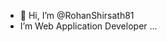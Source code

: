 - 👋 Hi, I’m @RohanShirsath81
-  I’m Web Application Developer ...
<!---
RohanShirsath81/RohanShirsath81 is a ✨ special ✨ repository because its `README.md` (this file) appears on your GitHub profile.
You can click the Preview link to take a look at your changes.
--->
